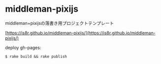 # middleman-pixijs

middleman+pixijsの落書き用プロジェクトテンプレート

[https://is8r.github.io/middleman-pixijs/](https://is8r.github.io/middleman-pixijs/)


deploy gh-pages:

```
$ rake build && rake publish
```